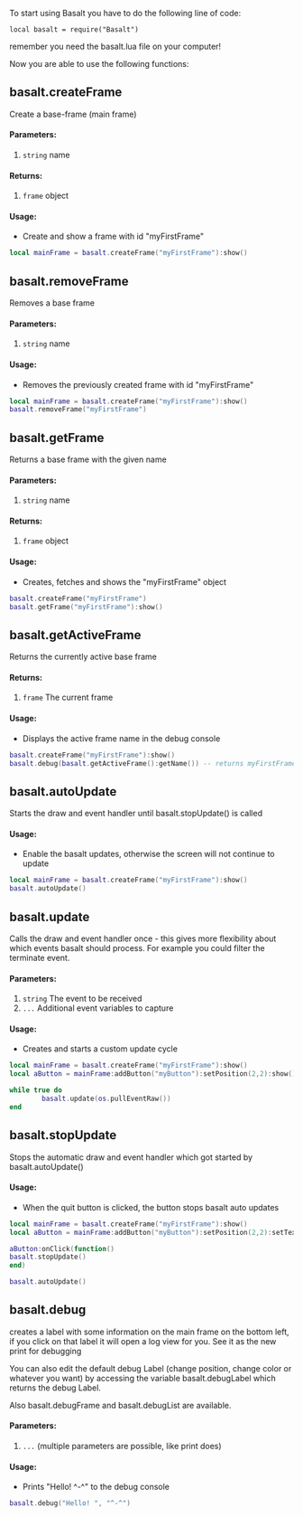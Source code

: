To start using Basalt you have to do the following line of code:

`local basalt = require("Basalt")`

remember you need the basalt.lua file on your computer!

Now you are able to use the following functions:

## basalt.createFrame
Create a base-frame (main frame)
#### Parameters: 
1. `string` name

#### Returns: 
1. `frame` object

#### Usage:
* Create and show a frame with id "myFirstFrame"
```lua
local mainFrame = basalt.createFrame("myFirstFrame"):show()
```

## basalt.removeFrame
Removes a base frame

#### Parameters: 
1. `string` name

#### Usage:
* Removes the previously created frame with id "myFirstFrame" 
```lua
local mainFrame = basalt.createFrame("myFirstFrame"):show()
basalt.removeFrame("myFirstFrame")
```

## basalt.getFrame
Returns a base frame with the given name
#### Parameters: 
1. `string` name

#### Returns: 
1. `frame` object

#### Usage:
* Creates, fetches and shows the "myFirstFrame" object
```lua
basalt.createFrame("myFirstFrame")
basalt.getFrame("myFirstFrame"):show()
```


## basalt.getActiveFrame
Returns the currently active base frame

#### Returns: 
1. `frame` The current frame

#### Usage:
* Displays the active frame name in the debug console
```lua
basalt.createFrame("myFirstFrame"):show()
basalt.debug(basalt.getActiveFrame():getName()) -- returns myFirstFrame
```

## basalt.autoUpdate
Starts the draw and event handler until basalt.stopUpdate() is called

#### Usage:
* Enable the basalt updates, otherwise the screen will not continue to update
```lua
local mainFrame = basalt.createFrame("myFirstFrame"):show()
basalt.autoUpdate()
```


## basalt.update
Calls the draw and event handler once - this gives more flexibility about which events basalt should process. For example you could filter the terminate event.

#### Parameters: 
1. `string` The event to be received 
2. `...` Additional event variables to capture

#### Usage:
* Creates and starts a custom update cycle
```lua
local mainFrame = basalt.createFrame("myFirstFrame"):show()
local aButton = mainFrame:addButton("myButton"):setPosition(2,2):show()

while true do
        basalt.update(os.pullEventRaw())
end
```

## basalt.stopUpdate
Stops the automatic draw and event handler which got started by basalt.autoUpdate()

#### Usage:
* When the quit button is clicked, the button stops basalt auto updates
```lua
local mainFrame = basalt.createFrame("myFirstFrame"):show()
local aButton = mainFrame:addButton("myButton"):setPosition(2,2):setText("Stop Basalt!"):show()

aButton:onClick(function()
basalt.stopUpdate()
end)

basalt.autoUpdate()
```


## basalt.debug
creates a label with some information on the main frame on the bottom left, if you click on that label it will open a log view for you. See it as the new print for debugging

You can also edit the default debug Label (change position, change color or whatever you want) by accessing the variable basalt.debugLabel
which returns the debug Label.

Also basalt.debugFrame and basalt.debugList are available.

#### Parameters: 
1. `...` (multiple parameters are possible, like print does)<br>

#### Usage:
* Prints "Hello! ^-^" to the debug console
```lua
basalt.debug("Hello! ", "^-^")
```

